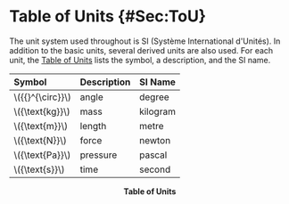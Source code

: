# Table of Units {#Sec:ToU}

The unit system used throughout is SI (Système International d'Unités). In addition to the basic units, several derived units are also used. For each unit, the [Table of Units](./SecToU.md#Table:ToU) lists the symbol, a description, and the SI name.

<div id="Table:ToU"></div>

|Symbol            |Description|SI Name |
|:-----------------|:----------|:-------|
|\\({{}^{\circ}}\\)|angle      |degree  |
|\\({\text{kg}}\\) |mass       |kilogram|
|\\({\text{m}}\\)  |length     |metre   |
|\\({\text{N}}\\)  |force      |newton  |
|\\({\text{Pa}}\\) |pressure   |pascal  |
|\\({\text{s}}\\)  |time       |second  |

**<p align="center">Table of Units</p>**
